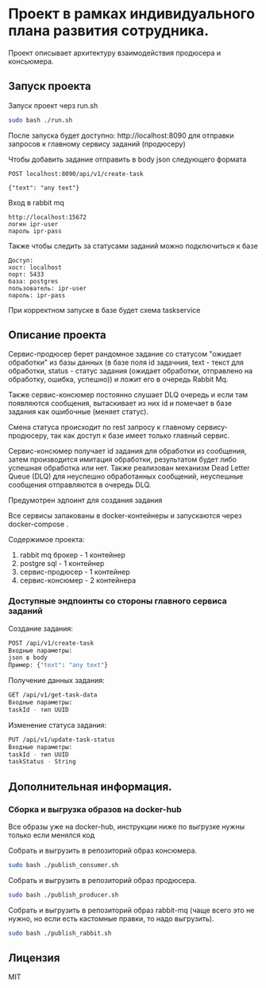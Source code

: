 # Проект в рамках индивидуального плана развития сотрудника.

Проект описывает архитектуру взаимодействия продюсера и консьюмера.

## Запуск проекта

Запуск проект черз run.sh
```sh
sudo bash ./run.sh
```
После запуска будет доступно:
http://localhost:8090 для отправки запросов к главному сервису заданий (продюсеру)

Чтобы добавить задание отправить в body json следующего формата
```
POST localhost:8090/api/v1/create-task

{"text": "any text"}
```

Вход в rabbit mq
```
http://localhost:15672 
логин ipr-user
пароль ipr-pass
```

Также чтобы следить за статусами заданий можно подключиться к базе
```
Доступ:
хост: localhost
порт: 5433
база: postgres
пользователь: ipr-user
пароль: ipr-pass
```

При корректном запуске в базе будет схема taskservice


## Описание проекта

Сервис-продюсер берет рандомное задание со статусом "ожидает обработки" из базы данных (в базе поля id задачния, text - текст для обработки, status - статус задания (ожидает обработки, отправлено на обработку, ошибка, успешно)) и ложит его в очередь Rabbit Mq.

Также сервис-консюмер постоянно слушает DLQ очередь и если там появляются сообщения, вытаскивает из них id и помечает в базе задания как ошибочные (меняет статус).

Смена статуса происходит по rest запросу к главному сервису-продюсеру, так как доступ к базе имеет только главный сервис.

Сервис-консюмер получает id задания для обработки из сообщения, затем производится имитация обработки, результатом будет либо успешная обработка или нет. Также реализован механизм Dead Letter Queue (DLQ) для неуспешно обработанных сообщений, неуспешные сообщения отправляются в очередь DLQ.

Предумотрен эдпоинт для создания задания

Все сервисы запакованы в docker-контейнеры и запускаются через docker-compose .

Содержимое проекта:
1) rabbit mq брокер - 1 контейнер
2) postgre sql - 1 контейнер
3) сервис-продюсер - 1 контейнер
4) сервис-консюмер - 2 контейнера

### Доступные эндпоинты со стороны главного сервиса заданий

Создание задания:
```sh
POST /api/v1/create-task
Входные параметры:
json в body
Пример: {"text": "any text"}
```

Получение данных задания:
```sh
GET /api/v1/get-task-data
Входные параметры:
taskId - тип UUID
```

Изменение статуса задания:
```sh
PUT /api/v1/update-task-status
Входные параметры:
taskId - тип UUID
taskStatus - String
```

## Дополнительная информация.

### Сборка и выгрузка образов на docker-hub

Все образы уже на docker-hub, инструкции ниже по выгрузке нужны только если менялся код

Собрать и выгрузить в репозиторий образ консюмера.
```sh
sudo bash ./publish_consumer.sh
```

Собрать и выгрузить в репозиторий образ продюсера.
```sh
sudo bash ./publish_producer.sh
```
Собрать и выгрузить в репозиторий образ rabbit-mq (чаще всего это не нужно, но если есть кастомные правки, то надо выгрузить).
```sh
sudo bash ./publish_rabbit.sh
```

## Лицензия

MIT